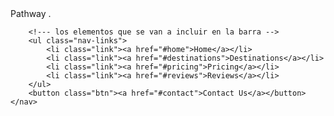 <!DOCTYPE html>
<html lang="en">

<head>
    <meta charset="UTF-8">
    <meta name="viewport" content="width=device-width, initial-scale=1.0">
    <link href="https://cdn.jsdelivr.net/npm/remixicon@3.5.0/fonts/remixicon.css" rel="stylesheet">
    <link rel="stylesheet" href="style.css">
    <title>Landing Page</title>
</head>
<body>
    <nav>
        <div class="nav-logo">Pathway <span>.</span></div>
        
        <!--- los elementos que se van a incluir en la barra -->
        <ul class="nav-links">
            <li class="link"><a href="#home">Home</a></li>
            <li class="link"><a href="#destinations">Destinations</a></li>
            <li class="link"><a href="#pricing">Pricing</a></li>
            <li class="link"><a href="#reviews">Reviews</a></li>
        </ul>
        <button class="btn"><a href="#contact">Contact Us</a></button>
    </nav>

  </body>  

</html>
